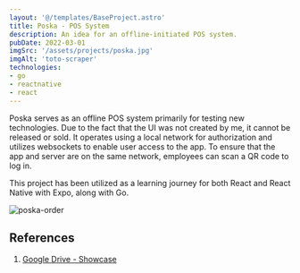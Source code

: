 ```yaml
---
layout: '@/templates/BaseProject.astro'
title: Poska - POS System
description: An idea for an offline-initiated POS system.
pubDate: 2022-03-01
imgSrc: '/assets/projects/poska.jpg'
imgAlt: 'toto-scraper'
technologies:
- go
- reactnative
- react
---
```


Poska serves as an offline POS system primarily for testing new technologies. Due to the fact that the UI was not created by me, it cannot be released or sold. It operates using a local network for authorization and utilizes websockets to enable user access to the app. To ensure that the app and server are on the same network, employees can scan a QR code to log in.

This project has been utilized as a learning journey for both React and React Native with Expo, along with Go.

![poska-order](/assets/projects/poska-order.jpg)

## References 

1. <a href="https://drive.google.com/drive/u/1/folders/1lYZ6uWbT0pzlMYCnqJkKpCqOC8mrWpiq" target="_blank">Google Drive - Showcase</a>